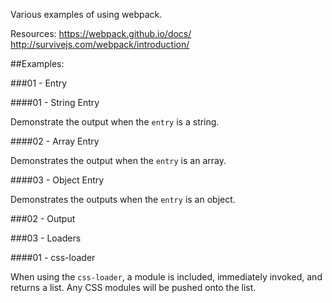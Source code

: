 Various examples of using webpack.

Resources:
https://webpack.github.io/docs/
http://survivejs.com/webpack/introduction/

##Examples:

###01 - Entry

####01 - String Entry

Demonstrate the output when the `entry` is a string.

####02 - Array Entry

Demonstrates the output when the `entry` is an array.

####03 - Object Entry

Demonstrates the outputs when the `entry` is an object.

###02 - Output

###03 - Loaders

####01 - css-loader

When using the `css-loader`, a module is included, immediately invoked, and returns a list. Any CSS modules will be pushed onto the list.